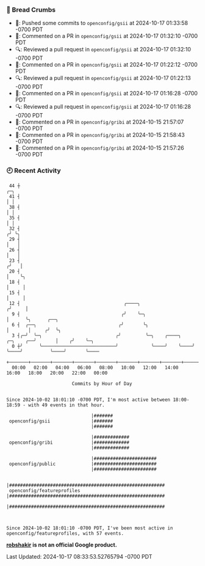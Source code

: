 ### 🍞 Bread Crumbs

 * 🚢: Pushed some commits to `openconfig/gsii` at 2024-10-17 01:33:58 -0700 PDT
 * 💬: Commented on a PR in  `openconfig/gsii` at 2024-10-17 01:32:10 -0700 PDT
 * 🔍: Reviewed a pull request in  `openconfig/gsii` at 2024-10-17 01:32:10 -0700 PDT
 * 💬: Commented on a PR in  `openconfig/gsii` at 2024-10-17 01:22:12 -0700 PDT
 * 🔍: Reviewed a pull request in  `openconfig/gsii` at 2024-10-17 01:22:13 -0700 PDT
 * 💬: Commented on a PR in  `openconfig/gsii` at 2024-10-17 01:16:28 -0700 PDT
 * 🔍: Reviewed a pull request in  `openconfig/gsii` at 2024-10-17 01:16:28 -0700 PDT
 * 💬: Commented on a PR in  `openconfig/gribi` at 2024-10-15 21:57:07 -0700 PDT
 * 💬: Commented on a PR in  `openconfig/gribi` at 2024-10-15 21:58:43 -0700 PDT
 * 💬: Commented on a PR in  `openconfig/gribi` at 2024-10-15 21:57:26 -0700 PDT

### 🕘 Recent Activity
```
 44 ┼                                                                            ╭─╮
 41 ┤                                                                            │ │
 38 ┤                                                                            │ │
 35 ┤                                                                            │ │
 32 ┤                                                                           ╭╯ ╰╮
 29 ┤                                                                           │   │
 26 ┤                                                                           │   │
 23 ┤                                                                          ╭╯   │
 20 ┤                                                                          │    ╰╮
 18 ┤                                                                          │     │
 15 ┤                                                                          │     │
 12 ┤                                      ╭────╮                             ╭╯     │
  9 ┤                                     ╭╯    ╰─╮                           │      ╰╮      ╭──╮
  6 ┤  ╭──╮                              ╭╯       ╰╮                          │       │     ╭╯  ╰╮
  3 ┤╭─╯  ╰─╮                           ╭╯         ╰─╮    ╭────╮    ╭─╮    ╭──╯       │    ╭╯    ╰─╮
  0 ┼╯      ╰───────────────────────────╯            ╰────╯    ╰────╯ ╰────╯          ╰────╯       ╰────
    +───────+───────+───────+───────+───────+───────+───────+───────+───────+───────+───────+───────+────
  00:00   02:00   04:00   06:00   08:00   10:00   12:00   14:00   16:00   18:00   20:00   22:00   00:00   

						Commits by Hour of Day


Since 2024-10-02 18:01:10 -0700 PDT, I'm most active between 18:00-18:59 - with 49 events in that hour.

```



```
                               |#######
 openconfig/gsii               |#######
                               |#######

                               |#############
 openconfig/gribi              |#############
                               |#############

                               |#######################
 openconfig/public             |#######################
                               |#######################

                               |#########################################################
 openconfig/featureprofiles    |#########################################################
                               |#########################################################



Since 2024-10-02 18:01:10 -0700 PDT, I've been most active in openconfig/featureprofiles, with 57 events.

```
**[robshakir](mailto:robjs@google.com) is not an official Google product.**  


Last Updated: 2024-10-17 08:33:53.52765794 -0700 PDT
